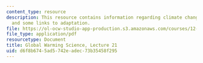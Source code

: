 ```yaml
---
content_type: resource
description: This resource contains information regarding climate change mitigation
  and some links to adaptation.
file: https://ol-ocw-studio-app-production.s3.amazonaws.com/courses/12-340-global-warming-science-spring-2012/d6f8b6745ad5742eadec73b35458f295_MIT12_340S12_lec21.pdf
file_type: application/pdf
resourcetype: Document
title: Global Warming Science, Lecture 21
uid: d6f8b674-5ad5-742e-adec-73b35458f295
---
```

